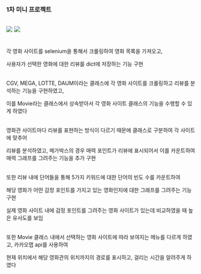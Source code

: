 ### 1차 미니 프로젝트

<img src="https://img.shields.io/badge/Python-3776AB?style=flat&logo=Python&logoColor=white"/> <img src="https://img.shields.io/badge/Selenium-43B02A?style=flat&logo=Selenium&logoColor=white"/>
---
<br>
각 영화 사이트를 selenium을 통해서 크롤링하여 영화 목록을 가져오고,

사용자가 선택한 영화에 대한 리뷰를 dict에 저장하는 기능 구현
</br>

<br>
CGV, MEGA, LOTTE, DAUM이라는 클래스에 각 영화 사이트를 크롤링하고 리뷰를 분석하는 기능을 구현하였고,

이를 Movie라는 클래스에서 상속받아서 각 영화 사이트 클래스의 기능을 수행할 수 있게 하였다
</br>

<br>
영화관 사이트마다 리뷰를 표현하는 방식이 다르기 때문에 클래스로 구분하여 각 사이트에 맞추어

리뷰를 분석하였고, 메가박스의 경우 매력 포인트가 리뷰에 표시되어서 이를 카운트하여
매력 그래프를 그려주는 기능을 추가 구현
</br>

<br>
또한 리뷰 내에 단어들을 통해 5가지 키워드에 대한 단어의 빈도 수를 카운트하여

해당 영화가 어떤 감정 포인트를 가지고 있는 영화인지에 대한 그래프를 그려주는 기능 구현

실제 영화 사이트 내에 감정 포인트를 그려주는 영화 사이트가 있는데 비교하였을 때 높은 유사도를 보임
</br>

<br>
또한 Movie 클래스 내에서 선택하는 영화 사이트에 따라 보여지는 메뉴를 다르게 하였고, 카카오맵 api를 사용하여

현재 위치에서 해당 영화관의 위치까지의 경로를 표시하고, 걸리는 시간을 알려주게 하였다
</br>
